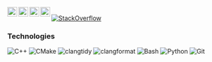 [<img align="left" alt="artyom-fedosov | Gmail" width="22px" src="https://www.svgrepo.com/show/349378/gmail.svg" />](mailto:artjomsfedosovs2@gmail.com)
[<img align="left" alt="artyom-fedosov | LinkedIn" width="22px" src="https://www.svgrepo.com/show/452051/linkedin.svg" />](https://www.linkedin.com/in/artjoms-fedosovs/)
[<img align="left" alt="artyom-fedosov | Telegram" width="22px" src="https://www.svgrepo.com/show/452115/telegram.svg" />](https://t.me/artyom_fedosov)
[<img align="left" alt="artyom-fedosov | Stackoverflow" width="22px" src="https://www.svgrepo.com/show/475686/stackoverflow-color.svg" />](https://stackoverflow.com/users/31478410/artyom-fedosov)

<br>

<a href="https://stackoverflow.com/users/31478410/artyom-fedosov" target="_blank">
<img alt="StackOverflow"
src="https://stackoverflow-badge.vercel.app/?userID=31478410" />
</a>

### Technologies

![C++](https://img.shields.io/badge/C++-%2300599C.svg?logo=c%2B%2B&logoColor=white)
![CMake](https://img.shields.io/badge/CMake-red?logo=cmake)
![clangtidy](https://img.shields.io/badge/clang%20tidy-green?logo=llvm)
![clangformat](https://img.shields.io/badge/clang%20format-blue?logo=llvm)
![Bash](https://img.shields.io/badge/Bash-4EAA25?logo=gnubash&logoColor=fff)
![Python](https://img.shields.io/badge/Python-3776AB?logo=python&logoColor=fff)
![Git](https://img.shields.io/badge/Git-F05032?logo=git&logoColor=fff)
